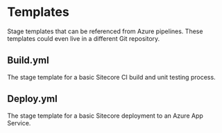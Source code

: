 # Templates
Stage templates that can be referenced from Azure pipelines. These templates could even live in a different Git repository.

## Build.yml
The stage template for a basic Sitecore CI build and unit testing process.

## Deploy.yml
The stage template for a basic Sitecore deployment to an Azure App Service.